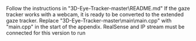 Follow the instructions in "3D-Eye-Tracker-master\README.md"
If the gaze tracker works with a webcam, it is ready to be converted to the extended gaze tracker.
Replace "3D-Eye-Tracker-master\main\main.cpp" with "main.cpp" in the start of the appendix.
RealSense and IP stream must be connected for this version to run